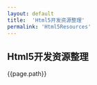```yaml
---
layout: default
title:  'Html5开发资源整理'
permalink: 'Html5Resources'
---
```


## Html5开发资源整理
{{page.path}}
